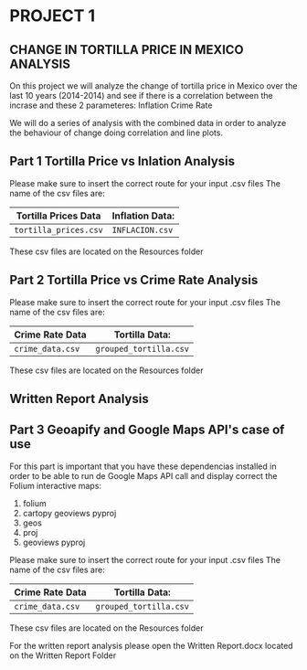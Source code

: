 # PROJECT 1
## CHANGE IN TORTILLA PRICE IN MEXICO ANALYSIS


On this project we will analyze the change of tortilla price in Mexico over the last 10 years (2014-2014) and see if there is a correlation between the incrase and these 2 parameteres:
Inflation
Crime Rate


We will do a series of analysis with the combined data in order to analyze the behaviour of change doing correlation and line plots.


## Part 1 Tortilla Price vs Inlation Analysis

Please make sure to insert the correct route for your input  .csv files
The name of the csv files are:

| Tortilla Prices Data  | Inflation Data:    |
| --------------------- | ------------------ |
| `tortilla_prices.csv` | `INFLACION.csv`    |

These csv files are located on the Resources folder


## Part 2 Tortilla Price vs Crime Rate Analysis

Please make sure to insert the correct route for your input  .csv files
The name of the csv files are:

| Crime Rate Data       | Tortilla Data:         |
| --------------------- | ---------------------- |
| `crime_data.csv`      | `grouped_tortilla.csv` |

These csv files are located on the Resources folder

## Written Report Analysis

## Part 3 Geoapify and Google Maps API's case of use 

For this part is important that you have these dependencias installed in order to be able to run de Google Maps API call and display correct the Folium interactive maps:

1.  folium
2.  cartopy geoviews pyproj
3.  geos
4.  proj
5.  geoviews pyproj

Please make sure to insert the correct route for your input  .csv files
The name of the csv files are:

| Crime Rate Data       | Tortilla Data:         |
| --------------------- | ---------------------- |
| `crime_data.csv`      | `grouped_tortilla.csv` |

These csv files are located on the Resources folder

For the written report analysis please open the Written Report.docx located on the Written Report Folder
